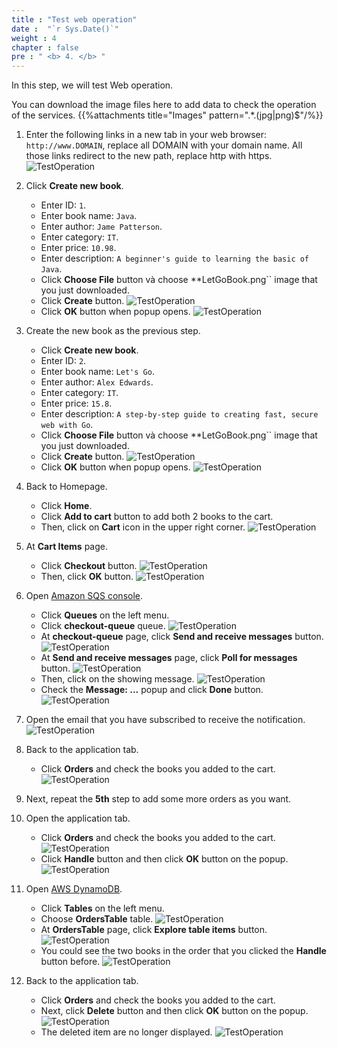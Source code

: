```yaml
---
title : "Test web operation"
date :  "`r Sys.Date()`" 
weight : 4
chapter : false
pre : " <b> 4. </b> "
---
```


In this step, we will test Web operation.

You can download the image files here to add data to check the operation of the services.
    {{%attachments title="Images" pattern=".*\.(jpg|png)$"/%}}

1. Enter the following links in a new tab in your web browser: ``http://www.DOMAIN``, replace all DOMAIN with your domain name. All those links redirect to the new path, replace http with https.
    ![TestOperation](/images/temp/1/8.png?width=90pc)

2. Click **Create new book**.
    - Enter ID: ``1``.
    - Enter book name: ``Java``.
    - Enter author: ``Jame Patterson``.
    - Enter category: ``IT``.
    - Enter price: ``10.98``.
    - Enter description: ``A beginner's guide to learning the basic of Java``.
    - Click **Choose File** button và choose **LetGoBook.png`` image that you just downloaded.
    - Click **Create** button.
      ![TestOperation](/images/temp/1/69.png?width=90pc)
    - Click **OK** button when popup opens.
      ![TestOperation](/images/temp/1/70.png?width=90pc)

3. Create the new book as the previous step.
    - Click **Create new book**.
    - Enter ID: ``2``.
    - Enter book name: ``Let's Go``.
    - Enter author: ``Alex Edwards``.
    - Enter category: ``IT``.
    - Enter price: ``15.8``.
    - Enter description: ``A step-by-step guide to creating fast, secure web with Go``.
    - Click **Choose File** button và choose **LetGoBook.png`` image that you just downloaded.
    - Click **Create** button.
      ![TestOperation](/images/temp/1/71.png?width=90pc)
    - Click **OK** button when popup opens.
      ![TestOperation](/images/temp/1/70.png?width=90pc)

4. Back to Homepage.
    - Click **Home**.
    - Click **Add to cart** button to add both 2 books to the cart.
    - Then, click on **Cart** icon in the upper right corner.
      ![TestOperation](/images/temp/1/72.png?width=90pc)

5. At **Cart Items** page.
    - Click **Checkout** button.
      ![TestOperation](/images/temp/1/73.png?width=90pc)
    - Then, click **OK** button.
      ![TestOperation](/images/temp/1/74.png?width=90pc)

6. Open [Amazon SQS console](https://us-east-1.console.aws.amazon.com/sqs/v2/home?region=us-east-1#/homepage).
    - Click **Queues** on the left menu.
    - Click **checkout-queue** queue.
      ![TestOperation](/images/temp/1/75.png?width=90pc)
    - At **checkout-queue** page, click **Send and receive messages** button.
      ![TestOperation](/images/temp/1/76.png?width=90pc)
    - At **Send and receive messages** page, click **Poll for messages** button.
      ![TestOperation](/images/temp/1/77.png?width=90pc)
    - Then, click on the showing message.
      ![TestOperation](/images/temp/1/78.png?width=90pc)
    - Check the **Message: ...** popup and click **Done** button.
      ![TestOperation](/images/temp/1/79.png?width=90pc)

7. Open the email that you have subscribed to receive the notification.
    ![TestOperation](/images/temp/1/80.png?width=90pc)

8. Back to the application tab.
    - Click **Orders** and check the books you added to the cart.
      ![TestOperation](/images/temp/1/81.png?width=90pc)

9. Next, repeat the **5th** step to add some more orders as you want.

10. Open the application tab.
    - Click **Orders** and check the books you added to the cart.
      ![TestOperation](/images/temp/1/82.png?width=90pc)
    - Click **Handle** button and then click **OK** button on the popup.
      ![TestOperation](/images/temp/1/83.png?width=90pc)

11. Open [AWS DynamoDB](https://us-east-1.console.aws.amazon.com/dynamodbv2/home?region=us-east-1#tables).
    - Click **Tables** on the left menu.
    - Choose **OrdersTable** table.
      ![TestOperation](/images/temp/1/86.png?width=90pc)
    - At **OrdersTable** page, click **Explore table items** button.
      ![TestOperation](/images/temp/1/87.png?width=90pc)
    - You could see the two books in the order that you clicked the **Handle** button before.
      ![TestOperation](/images/temp/1/88.png?width=90pc)

12. Back to the application tab.
    - Click **Orders** and check the books you added to the cart.
    - Next, click **Delete** button and then click **OK** button on the popup.
      ![TestOperation](/images/temp/1/84.png?width=90pc)
    - The deleted item are no longer displayed.
      ![TestOperation](/images/temp/1/85.png?width=90pc)
